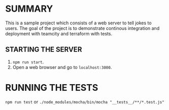 # SUMMARY
This is a sample project which consists of a web server to tell jokes to users. The goal of the project is to demonstrate continous integration and deployment with teamcity and terraform with tests.

## STARTING THE SERVER
1. `npm run start`.
2. Open a web browser and go to `localhost:3000`.

# RUNNING THE TESTS
`npm run test` or `./node_modules/mocha/bin/mocha "__tests__/**/*.test.js"` 